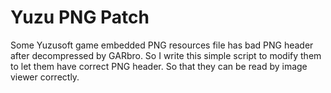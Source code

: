 # Yuzu PNG Patch

Some Yuzusoft game embedded PNG resources file has bad PNG header after decompressed by GARbro. So I write this simple script to modify them to let them have correct PNG header. So that they can be read by image viewer correctly.

